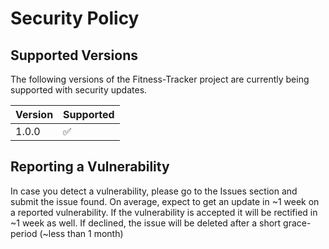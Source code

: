 # Security Policy

## Supported Versions

The following versions of the Fitness-Tracker project are
currently being supported with security updates.

| Version | Supported          |
| ------- | ------------------ |
| 1.0.0   | :white_check_mark: |

## Reporting a Vulnerability

In case you detect a vulnerability,
please go to the Issues section and submit the issue found.
On average, expect to get an update in ~1 week on a reported vulnerability.
If the vulnerability is accepted it will be rectified in ~1 week as well.
If declined, the issue will be deleted after a short grace-period (~less than 1 month)
